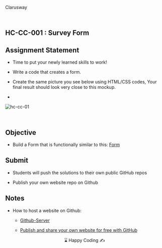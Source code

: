 
<p>Clarusway<img align="right"
  src="https://secure.meetupstatic.com/photos/event/3/1/b/9/600_488352729.jpeg"  width="15px"></p>
<br>

## HC-CC-001 : Survey Form


## Assignment Statement

* Time to put your newly learned skills to work! 


- Write a code that creates a form.

- Create the same picture you see below using HTML/CSS codes, Your final result should look very close to this mockup.
- 
![hc-cc-01](https://user-images.githubusercontent.com/63124871/167399562-35960a96-e104-4753-b62c-ae765eb2c1cb.png)

<br>

## Objective

* Build a Form that is functionally similar to this: [Form](https://codepen.io/AaronClarusway/full/JjXNZoW)

## Submit

- Students will push the solutions to their own public GitHub repos 

- Publish your own website repo on Github


 
## Notes

- How to host a website on Github:
    *  [Github-Server](https://www.youtube.com/watch?v=8hrJ4oN1u_8)
    
    *  [Publish and share your own website for free with GitHub](https://medium.com/@svinkle/publish-and-share-your-own-website-for-free-with-github-2eff049a1cb5)

<center> ⌛ Happy Coding  ✍ </center>
